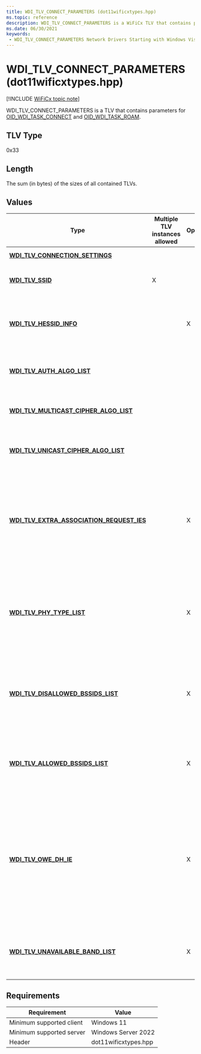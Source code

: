 ```yaml
---
title: WDI_TLV_CONNECT_PARAMETERS (dot11wificxtypes.hpp)
ms.topic: reference
description: WDI_TLV_CONNECT_PARAMETERS is a WiFiCx TLV that contains parameters for OID_WDI_TASK_CONNECT and OID_WDI_TASK_ROAM.
ms.date: 06/30/2021
keywords:
 - WDI_TLV_CONNECT_PARAMETERS Network Drivers Starting with Windows Vista
---
```


# WDI\_TLV\_CONNECT\_PARAMETERS (dot11wificxtypes.hpp)

[!INCLUDE [WiFiCx topic note](../includes/wificx-version-warning.md)]

WDI\_TLV\_CONNECT\_PARAMETERS is a TLV that contains parameters for [OID\_WDI\_TASK\_CONNECT](./oid-wdi-task-connect.md) and [OID\_WDI\_TASK\_ROAM](./oid-wdi-task-roam.md).

## TLV Type

0x33

## Length

The sum (in bytes) of the sizes of all contained TLVs.

## Values

| Type | Multiple TLV instances allowed | Optional | Description |
| --- | --- | --- | --- |
| [**WDI\_TLV\_CONNECTION\_SETTINGS**](wdi-tlv-connection-settings.md) |   |   | The settings for the connection. |
| [**WDI\_TLV\_SSID**](wdi-tlv-ssid.md) | X |   | List of SSIDs that the port is allowed to connect to. |
| [**WDI\_TLV\_HESSID_INFO**](wdi-tlv-hessid-info.md) |   | X | List of HESSIDs that the port is allowed to connect to. This is an additional requirement to the SSID list. |
| [**WDI\_TLV\_AUTH\_ALGO\_LIST**](wdi-tlv-auth-algo-list.md) |   |   | The list of authentication algorithms that the connection can use. |
| [**WDI\_TLV\_MULTICAST\_CIPHER\_ALGO\_LIST**](wdi-tlv-multicast-cipher-algo-list.md) |   |   | The list of multicast cipher algorithms that the connection can use. |
| [**WDI\_TLV\_UNICAST\_CIPHER\_ALGO\_LIST**](wdi-tlv-unicast-cipher-algo-list.md) |   |   | The list of unicast cipher algorithms that the connection can use. |
| [**WDI\_TLV\_EXTRA\_ASSOCIATION\_REQUEST\_IES**](wdi-tlv-extra-association-request-ies.md) |   | X | The IE blobs that must be included in the association requests sent by the port. This is applicable to any BSSID that the device would associate with. It should be used in addition to the BSSID specific IEs. |
| [**WDI\_TLV\_PHY\_TYPE\_LIST**](wdi-tlv-phy-type-list.md) |   | X | The list of PHYs that are allowed to be used for the association. If not specified, any supported PHY can be used. If specified, the device must only use the listed PHYs. |
| [**WDI\_TLV\_DISALLOWED\_BSSIDS\_LIST**](wdi-tlv-disallowed-bssids-list.md) |   | X | The list of BSSIDs that are not allowed to be used for association. If specified, the adapter must not associate to any AP that is in this list. |
| [**WDI\_TLV\_ALLOWED\_BSSIDS\_LIST**](wdi-tlv-allowed-bssids-list.md) |   | X | The list of BSSIDs that are allowed to be used for association. If WDI specifies 255.255.255.255 then all BSSIDs are allowed. |
| [**WDI\_TLV\_OWE\_DH\_IE**](wdi-tlv-owe-dh-ie.md) |   | X | Diffie-Hellman Extension IE blob that must be included in the association request sent by the station when auth type is OWE. This is applicable to any BSSID that the device would associate with and should be included in addition to the other associated req vendor IEs. |
| [**WDI_TLV_UNAVAILABLE_BAND_LIST**](wdi-tlv-unavailable-band-list.md) |   | X | The list of bands on which the driver should not connect as they are used for Primary Sta connectivity. |

## Requirements

|Requirement|Value|
|--- |--- |
|Minimum supported client|Windows 11|
|Minimum supported server|Windows Server 2022|
|Header|dot11wificxtypes.hpp|
